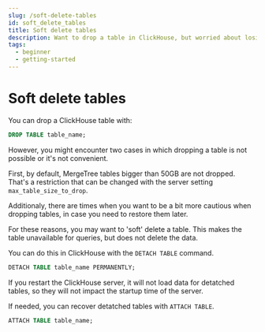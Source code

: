 ```yaml
---
slug: /soft-delete-tables
id: soft_delete_tables
title: Soft delete tables
description: Want to drop a table in ClickHouse, but worried about losing data? Here's how to "soft" delete a ClickHouse table so you can restore it in the future.
tags:
  - beginner
  - getting-started
---
```


# Soft delete tables

You can drop a ClickHouse table with:

```sql
DROP TABLE table_name;
```

However, you might encounter two cases in which dropping a table is not possible or it's not convenient.

First, by default, MergeTree tables bigger than 50GB are not dropped. That's a restriction that can be changed with the server setting `max_table_size_to_drop`.

Additionaly, there are times when you want to be a bit more cautious when dropping tables, in case you need to restore them later.

For these reasons, you may want to 'soft' delete a table. This makes the table unavailable for queries, but does not delete the data.

You can do this in ClickHouse with the `DETACH TABLE` command.

```sql
DETACH TABLE table_name PERMANENTLY;
```

If you restart the ClickHouse server, it will not load data for detatched tables, so they will not impact the startup time of the server.

If needed, you can recover detatched tables with `ATTACH TABLE`.

```sql
ATTACH TABLE table_name;
```